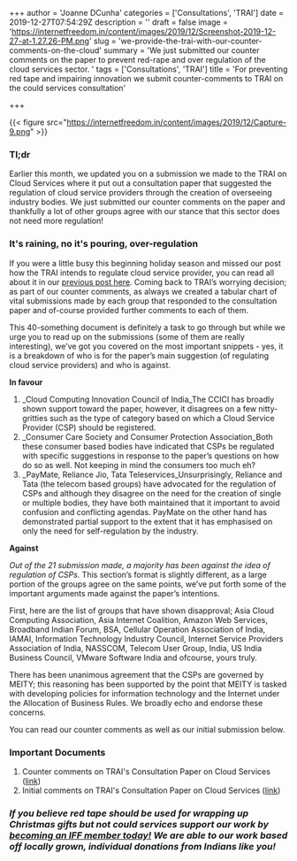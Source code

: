 +++
author = 'Joanne DCunha'
categories = ['Consultations', 'TRAI']
date = 2019-12-27T07:54:29Z
description = ''
draft = false
image = 'https://internetfreedom.in/content/images/2019/12/Screenshot-2019-12-27-at-1.27.26-PM.png'
slug = 'we-provide-the-trai-with-our-counter-comments-on-the-cloud'
summary = 'We just submitted our counter comments on the paper to prevent red-rape and over regulation of the cloud services sector. '
tags = ['Consultations', 'TRAI']
title = 'For preventing red tape and impairing innovation we submit counter-comments to TRAI on the could services consultation'

+++


{{< figure src="https://internetfreedom.in/content/images/2019/12/Capture-9.png" >}}

### Tl;dr

Earlier this month, we updated you on a submission we made to the TRAI on Cloud Services where it put out a consultation paper that suggested the regulation of cloud service providers through the creation of overseeing industry bodies. We just submitted our counter comments on the paper and thankfully a lot of other groups agree with our stance that this sector does not need more regulation!

### It's raining, no it's pouring, over-regulation

If you were a little busy this beginning holiday season and missed our post how the TRAI intends to regulate cloud service provider, you can read all about it in our [previous post here](https://internetfreedom.in/we-must-prevent-cloud-cartel/). Coming back to TRAI’s worrying decision; as part of our counter comments, as always we created a tabular chart of vital submissions made by each group that responded to the consultation paper and of-course provided further comments to each of them.

This 40-something document is definitely a task to go through but while we urge you to read up on the submissions (some of them are really interesting), we’ve got you covered on the most important snippets - yes, it is a breakdown of who is for the paper’s main suggestion (of regulating cloud service providers) and who is against.

**In favour**

1. _Cloud Computing Innovation Council of India_The CCICI has broadly shown support toward the paper, however, it disagrees on a few nitty-gritties such as the type of category based on which a Cloud Service Provider (CSP) should be registered.
2. _Consumer Care Society and Consumer Protection Association_Both these consumer based bodies have indicated that CSPs be regulated with specific suggestions in response to the paper’s questions on how do so as well. Not keeping in mind the consumers too much eh?
3. _PayMate, Reliance Jio, Tata Teleservices_Unsurprisingly, Reliance and Tata (the telecom based groups) have advocated for the regulation of CSPs and although they disagree on the need for the creation of single or multiple bodies, they have both maintained that it important to avoid confusion and conflicting agendas. PayMate on the other hand has demonstrated partial support to the extent that it has emphasised on only the need for self-regulation by the industry.

**Against**

_Out of the 21 submission made, a majority has been against the idea of regulation of CSPs._ This section’s format is slightly different, as a large portion of the groups agree on the same points, we’ve put forth some of the important arguments made against the paper’s intentions.

First, here are the list of groups that have shown disapproval; Asia Cloud Computing Association, Asia Internet Coalition, Amazon Web Services, Broadband Indian Forum, BSA, Cellular Operation Association of India, IAMAI, Information Technology Industry Council, Internet Service Providers Association of India, NASSCOM, Telecom User Group, India, US India Business Council, VMware Software India and ofcourse, yours truly.

There has been unanimous agreement that the CSPs are governed by MEITY; this reasoning has been supported by the point that MEITY is tasked with developing policies for information technology and the Internet under the Allocation of Business Rules. We broadly echo and endorse these concerns.

You can read our counter comments as well as our initial submission below.

### Important Documents

1. Counter comments on TRAI's Consultation Paper on Cloud Services ([link](https://drive.google.com/file/d/0B9LKE-1DkhtFVnhXVnUxRkg0VVo1NjBId1MydTduTkdPNE0w/view?usp=sharing))
2. Initial comments on TRAI's Consultation Paper on Cloud Services ([link](https://internetfreedom.in/we-must-prevent-cloud-cartel/))

### _If you believe red tape should be used for wrapping up Christmas gifts but not could services support our work by [becoming an IFF member today!](https://internetfreedom.in/donate/) We are able to our work based off locally grown, individual donations from Indians like you!_

